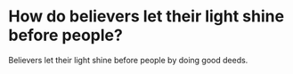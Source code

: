 # How do believers let their light shine before people?

Believers let their light shine before people by doing good deeds.
